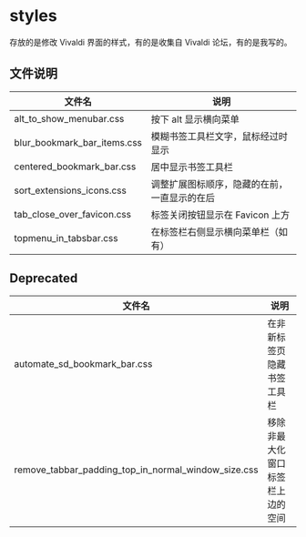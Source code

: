 # styles

存放的是修改 Vivaldi 界面的样式，有的是收集自 Vivaldi 论坛，有的是我写的。

## 文件说明

| 文件名                         | 说明                     |
| --------------------------- | ---------------------- |
| alt_to_show_menubar.css     | 按下 alt 显示横向菜单          |
| blur_bookmark_bar_items.css | 模糊书签工具栏文字，鼠标经过时显示      |
| centered_bookmark_bar.css   | 居中显示书签工具栏              |
| sort_extensions_icons.css   | 调整扩展图标顺序，隐藏的在前，一直显示的在后 |
| tab_close_over_favicon.css  | 标签关闭按钮显示在 Favicon 上方   |
| topmenu_in_tabsbar.css      | 在标签栏右侧显示横向菜单栏（如有）      |

## Deprecated

| 文件名                                                 | 说明               |
| --------------------------------------------------- | ---------------- |
| automate_sd_bookmark_bar.css                        | 在非新标签页隐藏书签工具栏    |
| remove_tabbar_padding_top_in_normal_window_size.css | 移除非最大化窗口标签栏上边的空间 |